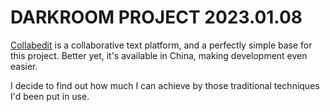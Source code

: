 # DARKROOM PROJECT 2023.01.08

[Collabedit](https://collabedit.com) is a collaborative text platform, and a perfectly simple base for this project. Better yet, it's available in China, making development even easier. 

I decide to find out how much I can achieve by those traditional techniques I'd been put in use. 